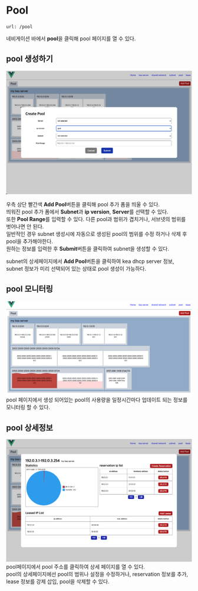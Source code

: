 Pool
=====================
    url: /pool
네비게이션 바에서 **pool**을 클릭해 pool 페이지를 열 수 있다.  

pool 생성하기
--------------------
![사진을 불러올 수 없습니다.](https://github.com/neneong/keaDHCPManager/blob/main/source/_static/%E1%84%89%E1%85%B3%E1%84%8F%E1%85%B3%E1%84%85%E1%85%B5%E1%86%AB%E1%84%89%E1%85%A3%E1%86%BA%202023-11-08%2010.00.11.png?raw=true)

우측 상단 빨간색 **Add Pool**버튼을 클릭해 pool 추가 폼을 띄울 수 있다.  
띄워진 pool 추가 폼에서 **Subnet**과 **ip version**, **Server**를 선택할 수 있다.  
또한 **Pool Range**를 입력할 수 있다. 다른 pool과 범위가 겹치거나, 서브넷의 범위를 벗어나면 안 된다.  
일반적인 경우 subnet 생성시에 자동으로 생성된 pool의 범위를 수정 하거나 삭제 후 pool을 추가해야한다.  
원하는 정보를 입력한 후 **Submit**버튼을 클릭하여 subnet을 생성할 수 있다.  

subnet의 상세페이지에서 **Add Pool**버튼을 클릭하여 kea dhcp server 정보, subnet 정보가 미리 선택되어 있는 상태로 pool 생성이 가능하다.  

pool 모니터링
-------------------
![사진을 불러올 수 없습니다.](https://github.com/neneong/keaDHCPManager/blob/main/source/_static/%E1%84%89%E1%85%B3%E1%84%8F%E1%85%B3%E1%84%85%E1%85%B5%E1%86%AB%E1%84%89%E1%85%A3%E1%86%BA%202023-11-08%2010.36.20.png?raw=true)
pool 페이지에서 생성 되어있는 pool의 사용량을 일정시간마다 업데이트 되는 정보를 모니터링 할 수 있다.

pool 상세정보
-------------------
![사진을 불러올 수 없습니다.](https://github.com/neneong/keaDHCPManager/blob/main/source/_static/%E1%84%89%E1%85%B3%E1%84%8F%E1%85%B3%E1%84%85%E1%85%B5%E1%86%AB%E1%84%89%E1%85%A3%E1%86%BA%202023-11-08%2010.39.16.png?raw=true)
pool페이지에서 pool 주소를 클릭하여 상세 페이지를 열 수 있다.   
pool의 상세페이지에선 pool의 범위나 설정을 수정하거나, reservation 정보를 추가, lease 정보를 강제 삽입, pool을 삭제할 수 있다.  



